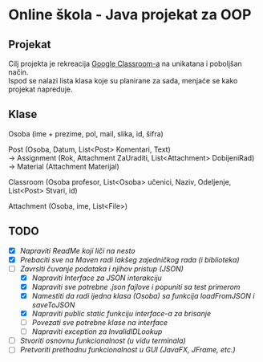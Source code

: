 # Online škola - Java projekat za OOP

## Projekat
Cilj projekta je rekreacija [Google Classroom-a](https://classroom.google.com/) na unikatana i poboljšan način.  
Ispod se nalazi lista klasa koje su planirane za sada, menjaće se kako projekat napreduje.

## Klase
Osoba (ime + prezime, pol, mail, slika, id, šifra)

Post (Osoba, Datum, List\<Post\> Komentari, Text)  
→ Assignment (Rok, Attachment ZaUraditi, List\<Attachment\> DobijeniRad)  
→ Material (Attachment Materijal)

Classroom (Osoba profesor, List\<Osoba\> učenici, Naziv, Odeljenje, List\<Post\> Stvari, id)

Attachment (Osoba, ime, List\<File\>)

## TODO
- [x] *Napraviti ReadMe koji liči na nesto*
- [x] *Prebaciti sve na Maven radi lakšeg zajedničkog rada (i biblioteka)*
- [ ] *Zavrsiti čuvanje podataka i njihov pristup (JSON)*
  - [X] *Napraviti Interface za JSON interakciju*
  - [X] *Napraviti sve potrebne .json fajlove i popuniti sa test primerom*
  - [X] *Namestiti da radi ijedna klasa (Osoba) sa funkcija loadFromJSON i saveToJSON*
  - [X] *Napraviti public static funkciju interface-a za brisanje*
  - [ ] *Povezati sve potrebne klase na interface*
  - [ ] *Napraviti exception za InvalidIDLookup*
- [ ] *Stvoriti osnovnu funkcionalnost (u vidu terminala)*
- [ ] *Pretvoriti prethodnu funkcionalnost u GUI (JavaFX, JFrame, etc.)*
